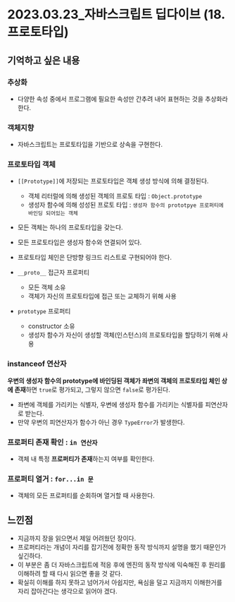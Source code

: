 # 2023.03.23_자바스크립트 딥다이브 (18. 프로토타입)

## 기억하고 싶은 내용

### 추상화

- 다양한 속성 중에서 프로그램에 필요한 속성만 간추려 내어 표현하는 것을 추상화라 한다.



### 객체지향

- 자바스크립트는 프로토타입을 기반으로 상속을 구현한다.



### 프로토타입 객체

- `[[Prototype]]`에 저장되는 프로토타입은 객체 생성 방식에 의해 결정된다.
  - 객체 리터럴에 의해 생성된 객체의 프로토 타입 : `Object.prototype`
  - 생성자 함수에 의해 성성된 프로토 타입 : `생성자 함수의 prototpye 프로퍼티에 바인딩 되어있는 객체`
- 모든 객체는 하나의 프로토타입을 갖는다.
- 모든 프로토타입은 생성자 함수와 연결되어 있다.

- 프로토타입 체인은 단방향 링크드 리스트로 구현되어야 한다.
- `__proto__`  접근자 프로퍼티
  - 모든 객체 소유
  - 객체가 자신의 프로토타입에 접근 또는 교체하기 위해 사용
- `prototype` 프로퍼티
  - constructor 소유
  - 생성자 함수가 자신이 생성할 객체(인스턴스)의 프로토타입을 할당하기 위해 사용



### instanceof 연산자

**우변의 생성자 함수의 prototype에 바인딩된 객체가 좌변의 객체의 프로토타입 체인 상에 존재**하면 `true`로 평가되고, 그렇지 않으면 `false`로 평가된다.  

- 좌변에 객체를 가리키는 식별자, 우변에 생성자 함수를 가리키는 식별자를 피연산자로 받는다.
- 만약 우변의 피연산자가 함수가 아닌 경우 `TypeError`가 발생한다.



### 프로퍼티 존재 확인 : `in 연산자`

- 객체 내 특정 **프로퍼티가 존재**하는지 여부를 확인한다.



### 프로퍼티 열거 : `for...in 문`

- 객체의 모든 프로퍼티를 순회하며 열거할 때 사용한다.





## 느낀점

- 지금까지 장을 읽으면서 제일 어려웠던 장이다.
- 프로퍼티라는 개념이 자리를 잡기전에 정확한 동작 방식까지 설명을 했기 때문인가 싶긴하다.
- 이 부분은 좀 더 자바스크립트에 적응 후에 엔진의 동작 방식에 익숙해진 후 원리를 이해하려 할 때 다시 읽으면 좋을 것 같다.
- 확실히 이해를 하지 못하고 넘어가서 아쉽지만, 욕심을 덜고 지금까지 이해한거를 자리 잡아간다는 생각으로 읽어야 겠다.













